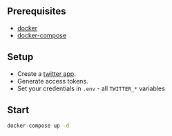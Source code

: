 ## Prerequisites

- [docker](http://get.docker.com)
- [docker-compose](https://docs.docker.com/compose/install/)

## Setup

- Create a [twitter app](https://apps.twitter.com).
- Generate access tokens.
- Set your credentials in `.env` - all `TWITTER_*` variables

## Start

```sh
docker-compose up -d
```
